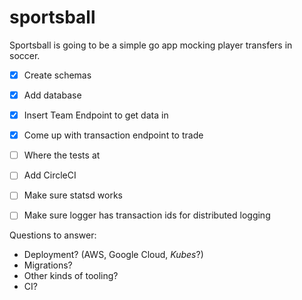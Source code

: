 # sportsball

Sportsball is going to be a simple go app mocking player transfers in soccer.


- [X] Create schemas
- [X] Add database
- [X] Insert Team Endpoint to get data in
- [X] Come up with transaction endpoint to trade
- [ ] Where the tests at
- [ ] Add CircleCI
- [ ] Make sure statsd works
- [ ] Make sure logger has transaction ids for distributed logging


Questions to answer:
- Deployment? (AWS, Google Cloud, *Kubes*?)
- Migrations?
- Other kinds of tooling?
- CI?
